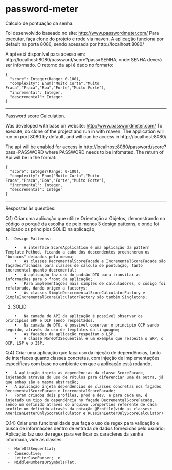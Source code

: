 # password-meter

Calculo de pontuação da senha.

Foi desenvolvido baseado no site: http://www.passwordmeter.com/
Para executar, faça clone do projeto e rode via maven.
A aplicação funciona por default na porta 8080, sendo acessada por http://localhost:8080/

A api está disponível para acesso em: http://localhost:8080/password/score?pass=SENHA, onde SENHA deverá ser informado.
O retorno da api é dado no formato:
```
{
  "score": Integer(Range: 0-100),
  "complexity": Enum("Muito Curta","Muito Fraca","Fraca","Boa","Forte","Muito Forte"),
  "incremental": Integer,
  "descremental": Integer
}
```
-----------------------------------------------------------------------------------------------------------------------------
Password score Calculation.

Was developed with base on website: http://www.passwordmeter.com/
To execute, do clone of the project and run in with maven.
The application will run on port 8080 by default, and will can be access in http://localhost:8080/

The api will be enabled for access in http://localhost:8080/password/score?pass=PASSWORD where PASSWORD needs to be infomated.
The return of Api will be in the format:
```
{
  "score": Integer(Range: 0-100),
  "complexity": Enum("Muito Curta","Muito Fraca","Fraca","Boa","Forte","Muito Forte"),
  "incremental": Integer,
  "descremental": Integer
}
```
----------------------------------------------------------------------------------------------------------------------------
Respostas às questões:

Q.1) Criar uma aplicação que utilize Orientação a Objetos, demonstrando no código o porquê da escolha de pelo menos 3 design patterns, e onde foi aplicado os principios SOLID na aplicação;

    1.	Design Patterns:
```    
    •	A interface ScoreApplication é uma aplicação da pattern Template Method, ficando a cabo dos descendentes preencherem os "buracos" deixados pela mesma;
    •	As classes DecrementalScoreFacade e IncrementalScoreFacade são façades/fachadas para classes de cálculo de pontuação, tanto incremental quanto decremental; 
    •	A aplicação faz uso do padrão DTO para transitar as informações para o front da aplicação; 
    •	Para implementações mais simples de calculadores, o código foi refatorado, dando origem a factorys;
    •	As classes SimpleDescrementalScoreCalculatorFactory e  SimpleIncrementalScoreCalculatorFactory são também Singletons;
```    
  2.	SOLID:
```  
    •	Na camada de API da aplicação é possível observar os princípios SRP e DIP sendo respeitados. 
    •	Na camada de DTO, é possível observar o princípio OCP sendo seguido, através do uso de templates da linguagem;
    •	As facades da aplicação respeitam o LSP. 
    •	A classe MoreOf3Sequential e um exemplo que respeita o SRP, o OCP, LSP e o ISP. 
```    
Q.4) Criar uma aplicação que faça uso da injeção de dependências, tanto de interfaces quanto classes concretas, com injeção de implementações especificas com base no ambiente em que a aplicação está rodando.
```
•	A aplicação injeta as dependências da classe ScoreFacade, injetando através do uso de rótulos para diferenciar uma da outra, já que ambas são a mesma abstração;
•	A aplicação injeta dependências de classes concretas nos façades DecrementalScoreFacade e IncrementalScoreFacade;
•	Foram criados dois profiles, prod e dev, e para cada um, é injetado um tipo de dependência no façade DecrementalScoreFacade, sendo um definido através do arquivo .properties referente de cada profile um definido através da notação @Profile(vide as classes: AmericanLetterOnlyScoreCalculator e RussianLetterOnlyScoreCalculator)
```    

Q.14) Criar uma funcionalidade que faça o uso de regex para validação e busca de informações dentro de entrada de dados fornecidas pelo usuário; 
  Aplicação faz uso de regex para verificar os caracteres da senha informada, vide as classes: 
```
 -	MoreOf3Sequential; 
 -	Consecutive;
 -	LetterCaseParser;  e 
 -	MiddleNumbersOrSymbolsFlat.
```
